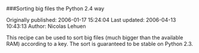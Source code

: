 ###Sorting big files the Python 2.4 way

Originally published: 2006-01-17 15:24:04
Last updated: 2006-04-13 10:43:13
Author: Nicolas Lehuen

This recipe can be used to sort big files (much bigger than the available RAM) according to a key. The sort is guaranteed to be stable on Python 2.3.